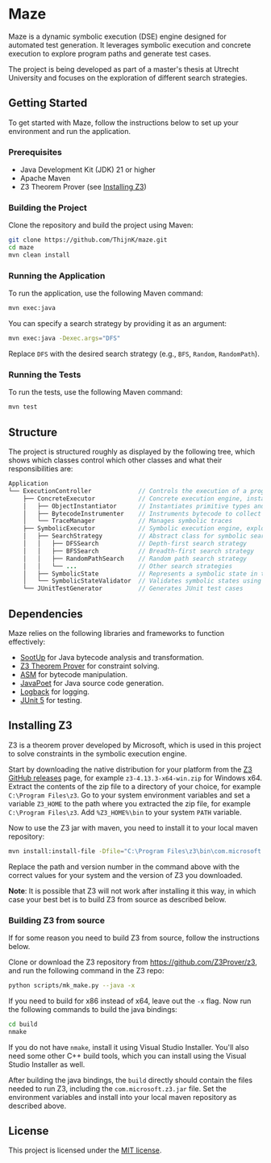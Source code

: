 # Maze

Maze is a dynamic symbolic execution (DSE) engine designed for automated test generation.
It leverages symbolic execution and concrete execution to explore program paths and generate test cases.

The project is being developed as part of a master's thesis at Utrecht University and focuses on the exploration of different search strategies.

## Getting Started

To get started with Maze, follow the instructions below to set up your environment and run the application.

### Prerequisites

- Java Development Kit (JDK) 21 or higher
- Apache Maven
- Z3 Theorem Prover (see [Installing Z3](#installing-z3))

### Building the Project

Clone the repository and build the project using Maven:

```bash
git clone https://github.com/ThijnK/maze.git
cd maze
mvn clean install
```

### Running the Application

To run the application, use the following Maven command:

```bash
mvn exec:java
```

You can specify a search strategy by providing it as an argument:

```bash
mvn exec:java -Dexec.args="DFS"
```

Replace `DFS` with the desired search strategy (e.g., `BFS`, `Random`, `RandomPath`).

### Running the Tests

To run the tests, use the following Maven command:

```bash
mvn test
```

## Structure

The project is structured roughly as displayed by the following tree, which shows which classes control which other classes and what their responsibilities are:

```java
Application
└── ExecutionController             // Controls the execution of a program, combining symbolic and concrete execution
    ├── ConcreteExecutor            // Concrete execution engine, instantiates objects and executes methods
    │   ├── ObjectInstantiator      // Instantiates primitive types and objects
    │   ├── BytecodeInstrumenter    // Instruments bytecode to collect symbolic traces
    │   └── TraceManager            // Manages symbolic traces
    ├── SymbolicExecutor            // Symbolic execution engine, explores a program using a given search strategy
    │   ├── SearchStrategy          // Abstract class for symbolic search strategies
    │   │   ├── DFSSearch           // Depth-first search strategy
    │   │   ├── BFSSearch           // Breadth-first search strategy
    │   │   ├── RandomPathSearch    // Random path search strategy
    │   │   └── ...                 // Other search strategies
    │   ├── SymbolicState           // Represents a symbolic state in the symbolic execution engine
    │   └── SymbolicStateValidator  // Validates symbolic states using Z3 to produce inputs for concrete execution and/or test case generation
    └── JUnitTestGenerator          // Generates JUnit test cases
```

## Dependencies

Maze relies on the following libraries and frameworks to function effectively:

- [SootUp](https://soot-oss.github.io/SootUp/latest/) for Java bytecode analysis and transformation.
- [Z3 Theorem Prover](https://github.com/Z3Prover/z3) for constraint solving.
- [ASM](https://asm.ow2.io/) for bytecode manipulation.
- [JavaPoet](https://github.com/square/javapoet) for Java source code generation.
- [Logback](https://logback.qos.ch/) for logging.
- [JUnit 5](https://junit.org/junit5/) for testing.

## Installing Z3

Z3 is a theorem prover developed by Microsoft, which is used in this project to solve constraints in the symbolic execution engine.

Start by downloading the native distribution for your platform from the [Z3 GitHub releases](https://github.com/Z3Prover/z3/releases) page, for example `z3-4.13.3-x64-win.zip` for Windows x64.
Extract the contents of the zip file to a directory of your choice, for example `C:\Program Files\z3`.
Go to your system environment variables and set a variable `Z3_HOME` to the path where you extracted the zip file, for example `C:\Program Files\z3`.
Add `%Z3_HOME%\bin` to your system `PATH` variable.

Now to use the Z3 jar with maven, you need to install it to your local maven repository:

```bash
mvn install:install-file -Dfile="C:\Program Files\z3\bin\com.microsoft.z3.jar" -DgroupId=com.microsoft -DartifactId=z3 -Dversion=4.13.3 -Dpackaging=jar -DgeneratePom=true
```

Replace the path and version number in the command above with the correct values for your system and the version of Z3 you downloaded.

**Note**: It is possible that Z3 will not work after installing it this way, in which case your best bet is to build Z3 from source as described below.

### Building Z3 from source

If for some reason you need to build Z3 from source, follow the instructions below.

Clone or download the Z3 repository from https://github.com/Z3Prover/z3, and run the following command in the Z3 repo:

```bash
python scripts/mk_make.py --java -x
```

If you need to build for x86 instead of x64, leave out the `-x` flag.
Now run the following commands to build the java bindings:

```bash
cd build
nmake
```

If you do not have `nmake`, install it using Visual Studio Installer.
You'll also need some other C++ build tools, which you can install using the Visual Studio Installer as well.

After building the java bindings, the `build` directly should contain the files needed to run Z3, including the `com.microsoft.z3.jar` file.
Set the environment variables and install into your local maven repository as described above.

## License

This project is licensed under the [MIT license](./LICENSE).
